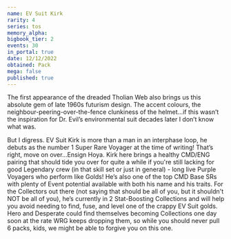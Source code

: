 ```yaml
---
name: EV Suit Kirk
rarity: 4
series: tos
memory_alpha:
bigbook_tier: 2
events: 30
in_portal: true
date: 12/12/2022
obtained: Pack
mega: false
published: true
---
```


The first appearance of the dreaded Tholian Web also brings us this absolute gem of late 1960s futurism design. The accent colours, the neighbour-peering-over-the-fence clunkiness of the helmet…if this wasn’t the inspiration for Dr. Evil’s environmental suit decades later I don’t know what was.

But I digress. EV Suit Kirk is more than a man in an interphase loop, he debuts as the number 1 Super Rare Voyager at the time of writing! That’s right, move on over…Ensign Hoya. Kirk here brings a healthy CMD/ENG pairing that should tide you over for quite a while if you're still lacking for good Legendary crew (in that skill set or just in general) - long live Purple Voyagers who perform like Golds! He’s also one of the top CMD Base SRs with plenty of Event potential available with both his name and his traits. For the Collectors out there (not saying that should be all of you, but it shouldn't NOT be all of you), he’s currently in 2 Stat-Boosting Collections and will help you avoid needing to find, fuse, and level one of the crappy EV Suit golds. Hero and Desperate could find themselves becoming Collections one day soon at the rate WRG keeps dropping them, so while you should never pull 6 packs, kids, we might be able to forgive you on this one.
